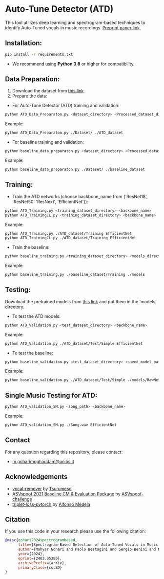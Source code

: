 # Auto-Tune Detector (ATD)

This tool utilizes deep learning and spectrogram-based techniques to identify Auto-Tuned vocals in music recordings. [Preprint paper link](http://arxiv.org/abs/2403.05380).


## Installation:

```bash
pip install -r requirements.txt
```
- We recommend using **Python 3.8** or higher for compatibility.

## Data Preparation:

1. Download the dataset from [this link](https://doi.org/10.5281/zenodo.10695885).
2. Prepare the data:
- For Auto-Tune Detector (ATD) training and validation:

```bash
python ATD_Data_Preparaton.py <dataset_directory> <Processed_dataset_dir> 
```

   Example:
```bash
python ATD_Data_Preparaton.py ./Dataset/ ./ATD_dataset 
```

   - For baseline training and validation:

```bash
python baseline_data_preparaton.py <dataset_directory> <Processed_dataset_dir>
```

   Example:
```bash
python baseline_data_preparaton.py ./Dataset/ ./baseline_dataset 
```

## Training:

- Train the ATD networks (choose backbone_name from {'ResNet18', 'ResNet50' 'ResNext', 'EfficientNet'}):

```bash
python ATD_Training.py <training_dataset_directory> <backbone_name>
python ATD_TrainingCL.py <training_dataset_directory> <backbone_name> 
```

   Example:
```bash
python ATD_Training.py ./ATD_dataset/Training EfficientNet 
python ATD_TrainingCL.py ./ATD_dataset/Training EfficientNet 
```

- Train the baseline:

```bash
python baseline_training.py <training_dataset_directory> <models_directory> 
```

   Example:
```bash
python baseline_training.py ./baseline_dataset/Training ./models 
```

## Testing:
Download the pretrained models from [this link](https://drive.google.com/file/d/1SpqwZgKKY5zIflhD-e5QfT0ZG1ZIGuv1/view?usp=sharing) and put them in the 'models' directory.

- To test the ATD models:

```bash
python ATD_Validation.py <test_dataset_directory> <backbone_name>
```

   Example:
```bash
python ATD_Validation.py ./ATD_dataset/Test/Simple EfficientNet 
```

- To test the baseline:

```bash
python baseline_validation.py <test_dataset_directory> <saved_model_path>
```

   Example:
```bash
python baseline_validation.py ./ATD_dataset/Test/Simple ./models/RawNet.pth 
```

## Single Music Testing for ATD:

```bash
python ATD_validation_SM.py <song_path> <backbone_name>
```

   Example:
```bash
python ATD_validation_SM.py ./Song.wav EfficientNet
```

## Contact

For any question regarding this repository, please contact:
- m.goharimoghaddam@unibs.it

## Acknowledgements

- [vocal-remover](https://github.com/tsurumeso/vocal-remover) by [Tsurumeso](https://github.com/tsurumeso)
- [ASVspoof 2021 Baseline CM & Evaluation Package](https://github.com/asvspoof-challenge/2021) by [ASVspoof-challenge](https://github.com/asvspoof-challenge)
- [triplet-loss-pytorch](https://github.com/alfonmedela/triplet-loss-pytorch) by [Alfonso Medela](https://github.com/alfonmedela)

## Citation

If you use this code in your research please use the following citation:

```bibtex
@misc{gohari2024spectrogrambased,
      title={Spectrogram-Based Detection of Auto-Tuned Vocals in Music Recordings}, 
      author={Mahyar Gohari and Paolo Bestagini and Sergio Benini and Nicola Adami},
      year={2024},
      eprint={2403.05380},
      archivePrefix={arXiv},
      primaryClass={cs.SD}
}
```
